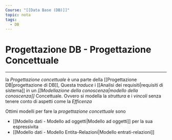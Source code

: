 ```yaml
---
Course: "[[Data Base (DB)]]"
topic: nota
tags:
  - DB
---
```


# Progettazione DB - Progettazione Concettuale
---
la _Progettazione concettuale_ è una parte della [[Progettazione DB|progettazione di DB]], Questa _traduce_ i [[Analisi dei requisiti|requisiti di sistema]] in un _[[Modellazione della conoscenza|modello della conoscenza]]_ Concettuale. 
Ovvero si modella la _struttura_ e i _vincoli_  senza tenere conto di aspetti come la _Efficenza_

Ottimi modelli per fare la _progettazione concettuale_ sono 
- [[Modello dati - Modello ad oggetti|Modello ad oggetti]] per la sua espressivita
- [[Modello dati - Modello Entita-Relazioni|Modello entrati-relazioni]]

